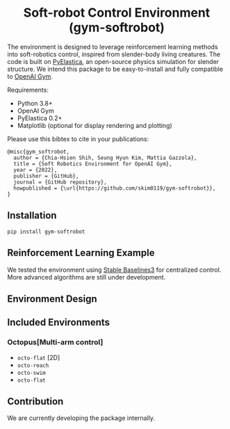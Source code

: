 <div align="center">
<h1> Soft-robot Control Environment (gym-softrobot) </h1>
</div>

The environment is designed to leverage reinforcement learning methods into soft-robotics control, inspired from slender-body living creatures.
The code is built on [PyElastica](https://github.com/GazzolaLab/PyElastica), an open-source physics simulation for slender structure.
We intend this package to be easy-to-install and fully compatible to [OpenAI Gym](https://github.com/openai/gym).

Requirements:
- Python 3.8+
- OpenAI Gym
- PyElastica 0.2+
- Matplotlib (optional for display rendering and plotting)

Please use this bibtex to cite in your publications:

```
@misc{gym_softrobot,
  author = {Chia-Hsien Shih, Seung Hyun Kim, Mattia Gazzola},
  title = {Soft Robotics Environment for OpenAI Gym},
  year = {2022},
  publisher = {GitHub},
  journal = {GitHub repository},
  howpublished = {\url{https://github.com/skim0119/gym-softrobot}},
}
```

## Installation

```
pip install gym-softrobot
```

## Reinforcement Learning Example

We tested the environment using [Stable Baselines3](https://github.com/DLR-RM/stable-baselines3) for centralized control.
More advanced algorithms are still under development.

## Environment Design

## Included Environments

### Octopus[Multi-arm control]

- `octo-flat` [2D]
- `octo-reach`
- `octo-swim`
- `octo-flat`

## Contribution

We are currently developing the package internally.
